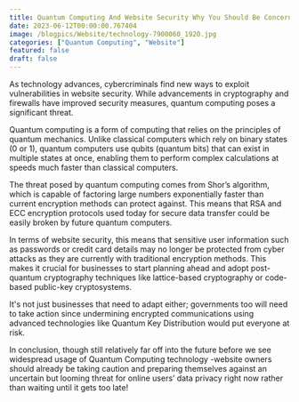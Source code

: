 ```yaml
---
title: Quantum Computing And Website Security Why You Should Be Concerned
date: 2023-06-12T00:00:00.767404
image: /blogpics/Website/technology-7900060_1920.jpg
categories: ["Quantum Computing", "Website"]
featured: false
draft: false
---
```

As technology advances, cybercriminals find new ways to exploit vulnerabilities in website security. While advancements in cryptography and firewalls have improved security measures, quantum computing poses a significant threat.

Quantum computing is a form of computing that relies on the principles of quantum mechanics. Unlike classical computers which rely on binary states (0 or 1), quantum computers use qubits (quantum bits) that can exist in multiple states at once, enabling them to perform complex calculations at speeds much faster than classical computers. 

The threat posed by quantum computing comes from Shor’s algorithm, which is capable of factoring large numbers exponentially faster than current encryption methods can protect against. This means that RSA and ECC encryption protocols used today for secure data transfer could be easily broken by future quantum computers.

In terms of website security, this means that sensitive user information such as passwords or credit card details may no longer be protected from cyber attacks as they are currently with traditional encryption methods. This makes it crucial for businesses to start planning ahead and adopt post-quantum cryptography techniques like lattice-based cryptography or code-based public-key cryptosystems.

It's not just businesses that need to adapt either; governments too will need to take action since undermining encrypted communications using advanced technologies like Quantum Key Distribution would put everyone at risk.

In conclusion, though still relatively far off into the future before we see widespread usage of Quantum Computing technology -website owners should already be taking caution and preparing themselves against an uncertain but looming threat for online users’ data privacy right now rather than waiting until it gets too late!